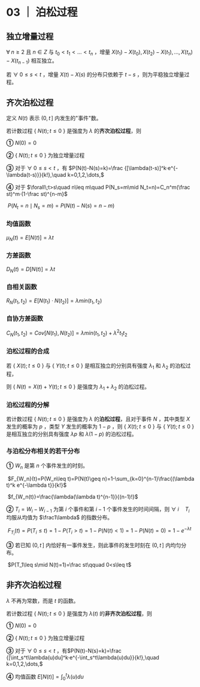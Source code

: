 # 03 ｜ 泊松过程

## 独立增量过程

$\forall\;n\geq2$ 且 $n\in Z$ 与 $t_0<t_1<\dots<t_n$ ，增量 $X(t_1)-X(t_0),X(t_2)-X(t_1),\dots,X(t_n)-X(t_{n-1})$ 相互独立。

若 $\forall\;0\leq s<t$ ，增量 $X(t)-X(s)$ 的分布只依赖于 $t-s$ ，则为平稳独立增量过程。

## 齐次泊松过程

定义 $N(t)$ 表示 $(0,t\,]$ 内发生的"事件"数。

若计数过程 { $N(t);t\leq0$ } 是强度为 $\lambda$ 的**齐次泊松过程**，则

**①** $N(0)=0$

**②** { $N(t);t\leq0$ } 为独立增量过程

**③** 对于 $\forall\;0\leq s<t$ ，有 $P(N(t)-N(s)=k)=\frac {[\lambda(t-s)]^k·e^{-\lambda(t-s)}}{k!},\quad k=0,1,2,\dots,$

**④** 对于 $\forall\;t>s\quad n\leq m\quad P(N_s=m\mid N_t=n)=C_n^m(\frac st)^m·(1-\frac st)^{n-m}$

​												$P(N_t=n\mid N_s=m)=P(N(t)-N(s)=n-m)$

### 均值函数

$\mu_N(t)=E[N(t)]=\lambda t$

### 方差函数

$D_N(t)=D[N(t)]=\lambda t$

### 自相关函数

$R_N(t_1,t_2)=E[N(t_1)·N(t_2)]=\lambda min(t_1,t_2)$

### 自协方差函数

$C_N(t_1,t_2)=Cov[N(t_1),N(t_2)]=\lambda min(t_1,t_2)+\lambda^2t_1t_2$

### 泊松过程的合成

若 { $X(t);t\leq0$ } 与 { $Y(t);t\leq0$ } 是相互独立的分别具有强度 $\lambda_1$ 和 $\lambda_2$ 的泊松过程，

则 { $N(t)=X(t)+Y(t);t\leq0$ } 是强度为 $\lambda_1+\lambda_2$ 的泊松过程。

### 泊松过程的分解

若计数过程 { $N(t);t\leq0$ } 是强度为 $\lambda$ 的**泊松过程**，且对于事件 $N$ ，其中类型 $X$ 发生的概率为 $p$ ，类型 $Y$ 发生的概率为 $1-p$ ，则 { $X(t);t\leq0$ } 与 { $Y(t);t\leq0$ } 是相互独立的分别具有强度 $\lambda p$ 和 $\lambda (1-p)$ 的泊松过程。

### 与泊松分布相关的若干分布

**①** $W_n$ 是第 $n$ 个事件发生的时刻。

​	$F_{W_n}(t)=P(W_n\leq t)=P(N(t)\geq n)=1-\sum_{k=0}^{n-1}\frac{(\lambda t)^k e^{-\lambda t}}{k!}$

​	$f_{W_n(t)}=\frac{\lambda(\lambda t)^{n-1}}{(n-1)!}$

**②** $T_i=W_i-W_{i-1}$ 为第 $i$ 个事件和第 $i-1$ 个事件发生的时间间隔，则 $\forall\;i\quad T_i$ 均服从均值为 $\frac1\lambda$ 的指数分布。

​	$F_{T_i}(t)=P(T_i\leq t)=1-P(T_i>t)=1-P(N(t)<1)=1-P(N(t)=0)=1-e^{-\lambda t}$

**③** 若已知 $(0,t\,]$ 内恰好有一事件发生，则此事件的发生时刻在 $(0,t\,]$ 内均匀分布。

​	$P(T_1\leq s\mid N(t)=1)=\frac st\qquad 0<s\leq t$

## 非齐次泊松过程

$\lambda$ 不再为常数，而是 $t$ 的函数。

若计数过程 { $N(t);t\leq0$ } 是强度为 $\lambda(t)$ 的**非齐次泊松过程**，则

**①** $N(0)=0$

**②** { $N(t);t\leq0$ } 为独立增量过程

**③** 对于 $\forall\;0\leq s<t$ ，有$P(N(t)-N(s)=k)=\frac {[\int_s^t\lambda(u)du]^k·e^{-\int_s^t\lambda(u)du}}{k!},\quad k=0,1,2,\dots,$

**④** 均值函数 $E[N(t)]=\int_0^t \lambda(u)du$
